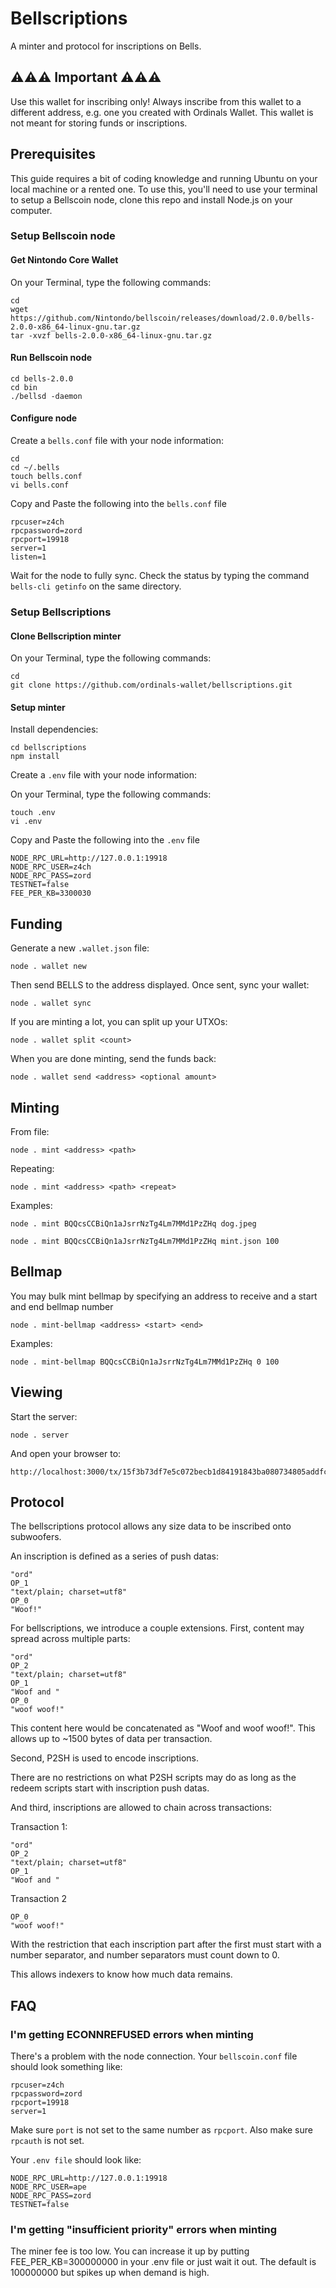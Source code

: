 # Bellscriptions

A minter and protocol for inscriptions on Bells. 

## ⚠️⚠️⚠️ Important ⚠️⚠️⚠️
Use this wallet for inscribing only! Always inscribe from this wallet to a different address, e.g. one you created with Ordinals Wallet. 
This wallet is not meant for storing funds or inscriptions.

## Prerequisites

This guide requires a bit of coding knowledge and running Ubuntu on your local machine or a rented one. To use this, you'll need to use your terminal to setup a Bellscoin node, clone this repo and install Node.js on your computer.

### Setup Bellscoin node

#### Get Nintondo Core Wallet

On your Terminal, type the following commands:

```
cd
wget https://github.com/Nintondo/bellscoin/releases/download/2.0.0/bells-2.0.0-x86_64-linux-gnu.tar.gz
tar -xvzf bells-2.0.0-x86_64-linux-gnu.tar.gz
```
#### Run Bellscoin node
```
cd bells-2.0.0
cd bin
./bellsd -daemon
```
#### Configure node
Create a `bells.conf` file with your node information:
```
cd
cd ~/.bells
touch bells.conf
vi bells.conf
```
Copy and Paste the following into the `bells.conf` file
```
rpcuser=z4ch
rpcpassword=zord
rpcport=19918
server=1
listen=1
```

Wait for the node to fully sync.
Check the status by typing the command `bells-cli getinfo` on the same directory.

### Setup Bellscriptions

#### Clone Bellscription minter
On your Terminal, type the following commands:
```
cd
git clone https://github.com/ordinals-wallet/bellscriptions.git
```
#### Setup minter

Install dependencies:

```
cd bellscriptions
npm install
```

Create a `.env` file with your node information:

On your Terminal, type the following commands:
```
touch .env
vi .env
```
Copy and Paste the following into the `.env` file
```
NODE_RPC_URL=http://127.0.0.1:19918
NODE_RPC_USER=z4ch
NODE_RPC_PASS=zord
TESTNET=false
FEE_PER_KB=3300030
```

## Funding

Generate a new `.wallet.json` file:

```
node . wallet new
```

Then send BELLS to the address displayed. Once sent, sync your wallet:

```
node . wallet sync
```

If you are minting a lot, you can split up your UTXOs:

```
node . wallet split <count>
```

When you are done minting, send the funds back:

```
node . wallet send <address> <optional amount>
```

## Minting

From file:

```
node . mint <address> <path>
```

Repeating:

```
node . mint <address> <path> <repeat>
```

Examples:

```
node . mint BQQcsCCBiQn1aJsrrNzTg4Lm7MMd1PzZHq dog.jpeg
```

```
node . mint BQQcsCCBiQn1aJsrrNzTg4Lm7MMd1PzZHq mint.json 100
```

## Bellmap

You may bulk mint bellmap by specifying an address to receive and a start and end bellmap number

```
node . mint-bellmap <address> <start> <end>
```

Examples:

```
node . mint-bellmap BQQcsCCBiQn1aJsrrNzTg4Lm7MMd1PzZHq 0 100
```

## Viewing

Start the server:

```
node . server
```

And open your browser to:

```
http://localhost:3000/tx/15f3b73df7e5c072becb1d84191843ba080734805addfccb650929719080f62e
```

## Protocol

The bellscriptions protocol allows any size data to be inscribed onto subwoofers.

An inscription is defined as a series of push datas:

```
"ord"
OP_1
"text/plain; charset=utf8"
OP_0
"Woof!"
```

For bellscriptions, we introduce a couple extensions. First, content may spread across multiple parts:

```
"ord"
OP_2
"text/plain; charset=utf8"
OP_1
"Woof and "
OP_0
"woof woof!"
```

This content here would be concatenated as "Woof and woof woof!". This allows up to ~1500 bytes of data per transaction.

Second, P2SH is used to encode inscriptions.

There are no restrictions on what P2SH scripts may do as long as the redeem scripts start with inscription push datas.

And third, inscriptions are allowed to chain across transactions:

Transaction 1:

```
"ord"
OP_2
"text/plain; charset=utf8"
OP_1
"Woof and "
```

Transaction 2

```
OP_0
"woof woof!"
```

With the restriction that each inscription part after the first must start with a number separator, and number separators must count down to 0.

This allows indexers to know how much data remains.

## FAQ

### I'm getting ECONNREFUSED errors when minting

There's a problem with the node connection. Your `bellscoin.conf` file should look something like:

```
rpcuser=z4ch
rpcpassword=zord
rpcport=19918
server=1
```

Make sure `port` is not set to the same number as `rpcport`. Also make sure `rpcauth` is not set.

Your `.env file` should look like:

```
NODE_RPC_URL=http://127.0.0.1:19918
NODE_RPC_USER=ape
NODE_RPC_PASS=zord
TESTNET=false
```

### I'm getting "insufficient priority" errors when minting

The miner fee is too low. You can increase it up by putting FEE_PER_KB=300000000 in your .env file or just wait it out. The default is 100000000 but spikes up when demand is high.
